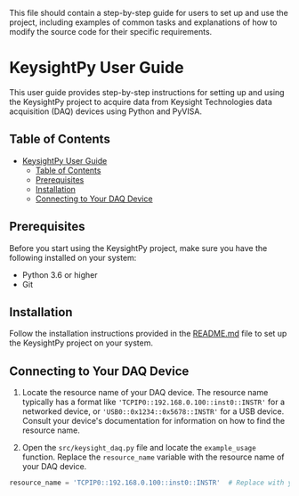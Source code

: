 This file should contain a step-by-step guide for users to set up and use the project, including examples of common tasks and explanations of how to modify the source code for their specific requirements.

# KeysightPy User Guide

This user guide provides step-by-step instructions for setting up and using the KeysightPy project to acquire data from Keysight Technologies data acquisition (DAQ) devices using Python and PyVISA.

## Table of Contents
- [KeysightPy User Guide](#keysightpy-user-guide)
  - [Table of Contents](#table-of-contents)
  - [Prerequisites](#prerequisites)
  - [Installation](#installation)
  - [Connecting to Your DAQ Device](#connecting-to-your-daq-device)

## Prerequisites

Before you start using the KeysightPy project, make sure you have the following installed on your system:

- Python 3.6 or higher
- Git

## Installation

Follow the installation instructions provided in the [README.md](../README.md) file to set up the KeysightPy project on your system.

## Connecting to Your DAQ Device

1. Locate the resource name of your DAQ device. The resource name typically has a format like `'TCPIP0::192.168.0.100::inst0::INSTR'` for a networked device, or `'USB0::0x1234::0x5678::INSTR'` for a USB device. Consult your device's documentation for information on how to find the resource name.

2. Open the `src/keysight_daq.py` file and locate the `example_usage` function. Replace the `resource_name` variable with the resource name of your DAQ device.

```python
resource_name = 'TCPIP0::192.168.0.100::inst0::INSTR'  # Replace with your device's resource name
